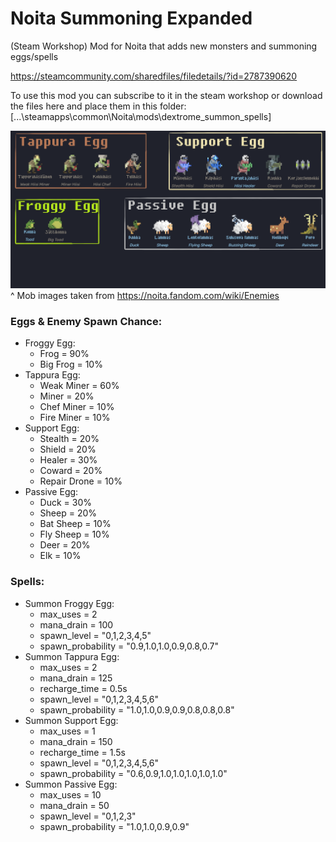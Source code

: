 # Noita Summoning Expanded
(Steam Workshop) Mod for Noita that adds new monsters and summoning eggs/spells

https://steamcommunity.com/sharedfiles/filedetails/?id=2787390620

To use this mod you can subscribe to it in the steam workshop or download the files here and place them in this folder: [...\steamapps\common\Noita\mods\dextrome_summon_spells]

![workshop_preview_image](https://github.com/Dextrome/noita-summoning-expanded/blob/main/workshop_preview_image.png)
^ Mob images taken from https://noita.fandom.com/wiki/Enemies

<h3>Eggs & Enemy Spawn Chance:</h3>

* Froggy Egg:
    - Frog = 90%
    - Big Frog = 10%
* Tappura Egg:
    - Weak Miner = 60%
    - Miner = 20%
    - Chef Miner = 10%
    - Fire Miner = 10%
* Support Egg:
    - Stealth = 20%
    - Shield = 20%
    - Healer = 30%
    - Coward = 20%
    - Repair Drone = 10%
* Passive Egg:
    - Duck = 30%
    - Sheep = 20%
    - Bat Sheep = 10%
    - Fly Sheep = 10%
    - Deer = 20%
    - Elk = 10%

<h3> Spells: </h3>

* Summon Froggy Egg:
    - max_uses                          = 2
    - mana_drain                        = 100
    - spawn_level                       = "0,1,2,3,4,5"
	- spawn_probability                 = "0.9,1.0,1.0,0.9,0.8,0.7"
* Summon Tappura Egg:
    - max_uses                          = 2
    - mana_drain                        = 125
    - recharge_time                     = 0.5s
    - spawn_level                       = "0,1,2,3,4,5,6"
	- spawn_probability                 = "1.0,1.0,0.9,0.9,0.8,0.8,0.8"
* Summon Support Egg:
    - max_uses                          = 1
    - mana_drain                        = 150
    - recharge_time                     = 1.5s
    - spawn_level                       = "0,1,2,3,4,5,6"
	- spawn_probability                 = "0.6,0.9,1.0,1.0,1.0,1.0,1.0"
* Summon Passive Egg:
    - max_uses                          = 10
    - mana_drain                        = 50
    - spawn_level                       = "0,1,2,3"
	- spawn_probability                 = "1.0,1.0,0.9,0.9"
    
